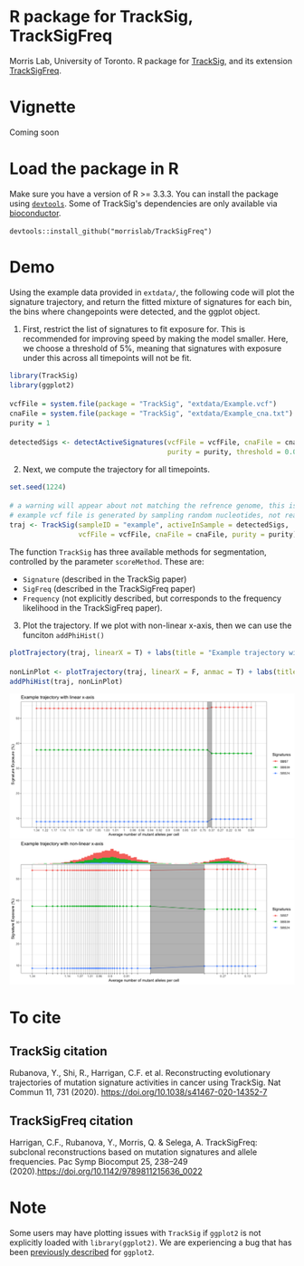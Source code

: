 # R package for TrackSig, TrackSigFreq
Morris Lab, University of Toronto. R package for [TrackSig](https://doi.org/10.1038/s41467-020-14352-7), and its extension [TrackSigFreq](https://doi.org/10.1142/9789811215636_0022). 


# Vignette 
Coming soon

# Load the package in R

Make sure you have a version of R >= 3.3.3. You can install the package using [`devtools`](https://cran.r-project.org/package=devtools). Some of TrackSig's dependencies are only available via [bioconductor](https://bioconductor.org/).

`devtools::install_github("morrislab/TrackSigFreq")`

# Demo
Using the example data provided in `extdata/`, the following code will plot the signature trajectory, and return the fitted mixture of signatures for each bin, the bins where changepoints were detected, and the ggplot object.

1. First, restrict the list of signatures to fit exposure for. This is recommended for improving speed by making the model smaller. Here, we choose a threshold of 5%, meaning that signatures with exposure under this across all timepoints will not be fit. 

```r
library(TrackSig)
library(ggplot2)

vcfFile = system.file(package = "TrackSig", "extdata/Example.vcf")
cnaFile = system.file(package = "TrackSig", "extdata/Example_cna.txt")
purity = 1

detectedSigs <- detectActiveSignatures(vcfFile = vcfFile, cnaFile = cnaFile,
                                       purity = purity, threshold = 0.05)
```
2. Next, we compute the trajectory for all timepoints. 
```r
set.seed(1224)

# a warning will appear about not matching the refrence genome, this is because the
# example vcf file is generated by sampling random nucleotides, not real mutations. 
traj <- TrackSig(sampleID = "example", activeInSample = detectedSigs,
                 vcfFile = vcfFile, cnaFile = cnaFile, purity = purity)
```

The function `TrackSig` has three available methods for segmentation, controlled by the parameter `scoreMethod`. These are: 
+ `Signature` (described in the TrackSig paper) 
+ `SigFreq` (described in the TrackSigFreq paper) 
+ `Frequency` (not explicitly described, but corresponds to the frequency likelihood in the TrackSigFreq paper). 

3. Plot the trajectory. If we plot with non-linear x-axis, then we can use the funciton `addPhiHist()`

```r
plotTrajectory(traj, linearX = T) + labs(title = "Example trajectory with linear x-axis")

nonLinPlot <- plotTrajectory(traj, linearX = F, anmac = T) + labs(title = "Example trajectory with non-linear x-axis")
addPhiHist(traj, nonLinPlot)

```

![img: example plotting output](inst/extdata/linPlot.png?raw=true "Example of signature trajectory plotted with TrackSig R package")
![img: example plotting output](inst/extdata/nonLinPlot.png?raw=true "Example of signature trajectory plotted with TrackSig R package")

# To cite

## TrackSig citation

Rubanova, Y., Shi, R., Harrigan, C.F. et al. Reconstructing evolutionary trajectories of mutation signature activities in cancer using TrackSig. Nat Commun 11, 731 (2020). https://doi.org/10.1038/s41467-020-14352-7

## TrackSigFreq citation

Harrigan, C.F., Rubanova, Y., Morris, Q. & Selega, A. TrackSigFreq: subclonal reconstructions based on mutation signatures and allele frequencies. Pac Symp Biocomput 25, 238–249 (2020).https://doi.org/10.1142/9789811215636_0022



# Note

Some users may have plotting issues with `TrackSig` if `ggplot2` is not explicitly loaded with `library(ggplot2)`. We are experiencing a bug that has been [previously described](https://github.com/tidyverse/ggplot2/issues/663) for `ggplot2`.

